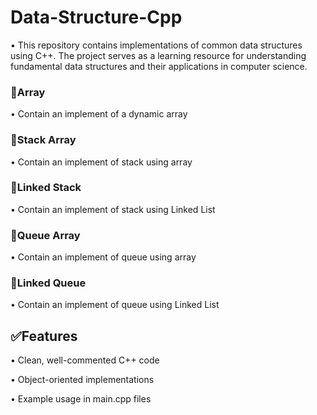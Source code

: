 # Data-Structure-Cpp

• This repository contains implementations of common data structures using C++. The project serves as a learning resource for understanding fundamental data structures and their applications in computer science.

### 🔸Array

• Contain an implement of a dynamic array

### 🔸Stack Array

• Contain an implement of stack using array

### 🔸Linked Stack

• Contain an implement of stack using Linked List

### 🔸Queue Array

• Contain an implement of queue using array

### 🔸Linked Queue

• Contain an implement of queue using Linked List

## ✅Features

• Clean, well-commented C++ code

• Object-oriented implementations

• Example usage in main.cpp files